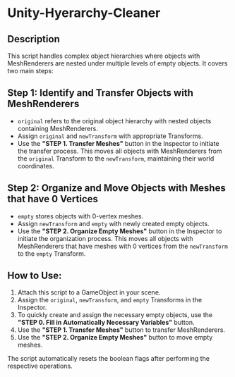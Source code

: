 # Unity-Hyerarchy-Cleaner

## Description

This script handles complex object hierarchies where objects with MeshRenderers are nested under multiple levels of empty objects. It covers two main steps:

## Step 1: Identify and Transfer Objects with MeshRenderers
- `original` refers to the original object hierarchy with nested objects containing MeshRenderers.
- Assign `original` and `newTransform` with appropriate Transforms.
- Use the **"STEP 1. Transfer Meshes"** button in the Inspector to initiate the transfer process. This moves all objects with MeshRenderers from the `original` Transform to the `newTransform`, maintaining their world coordinates.

## Step 2: Organize and Move Objects with Meshes that have 0 Vertices
- `empty` stores objects with 0-vertex meshes.
- Assign `newTransform` and `empty` with newly created empty objects.
- Use the **"STEP 2. Organize Empty Meshes"** button in the Inspector to initiate the organization process. This moves all objects with MeshRenderers that have meshes with 0 vertices from the `newTransform` to the `empty` Transform.

## How to Use:
1. Attach this script to a GameObject in your scene.
2. Assign the `original`, `newTransform`, and `empty` Transforms in the Inspector.
3. To quickly create and assign the necessary empty objects, use the **"STEP 0. Fill in Automatically Necessary Variables"** button.
4. Use the **"STEP 1. Transfer Meshes"** button to transfer MeshRenderers.
5. Use the **"STEP 2. Organize Empty Meshes"** button to move empty meshes.

The script automatically resets the boolean flags after performing the respective operations.

